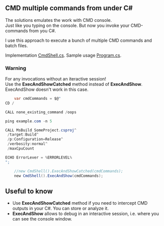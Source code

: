 ## CMD multiple commands from under C#
 
The solutions emulates the work with CMD console.<br/>
Just like you typing on the console. But now you invoke your CMD-commands from you C#.

I use this approach to execute a bunch of multiple CMD commands and batch files.

Implementation [CmdShell.cs](https://github.com/it3xl/cmd-multiple-commands-from-under-csharp/blob/master/CmdShellProj/CmdShell.cs). Sample usage [Program.cs](https://github.com/it3xl/cmd-multiple-commands-from-under-csharp/blob/master/ConsoleRunner/Program.cs).

### Warning

For any invocations without an iteractive session!<br/>
Use the **ExecAndShowCatched** method instead of **ExecAndShow**. ExecAndShow doesn't work in this case.

```csharp
    var cmdCommands = $@"
CD /

CALL none_existing_command /oops

ping example.com -n 5

CALL MsBuild SomeProject.csproj^
 /target:Build^
 /p:Configuration=Release^
 /verbosity:normal^
 /maxCpuCount

ECHO ErrorLever = %ERRORLEVEL%
";

    //new CmdShell().ExecAndShowCatched(cmdCommands);
    new CmdShell().ExecAndShow(cmdCommands);
```
## Useful to know

* Use **ExecAndShowCatched** method if you need to intercept CMD outputs in your C#. You can store or analyze it.
* **ExecAndShow** allows to debug in an interactive session, i.e. where you can see the console window.


